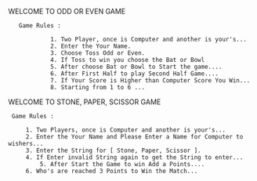 WELCOME TO ODD OR EVEN GAME 

       Game Rules : 
       
                1. Two Player, once is Computer and another is your's... 
                2. Enter the Your Name.
                3. Choose Toss Odd or Even. 
                4. If Toss to win you choose the Bat or Bowl
                5. After choose Bat or Bowl to Start the game....
                6. After First Half to play Second Half Game....
                7. If Your Score is Higher than Computer Score You Win...
                8. Starting from 1 to 6 ... 

WELCOME TO STONE, PAPER, SCISSOR GAME 

	 Game Rules : 
  
		 1. Two Players, once is Computer and another is your's... 
		 2. Enter the Your Name and Please Enter a Name for Computer to wishers...
		 3. Enter the String for [ Stone, Paper, Scissor ]. 
		 4. If Enter invalid String again to get the String to enter... 
	         5. After Start the Game to win Add a Points.... 
		 6. Who's are reached 3 Points to Win the Match... 
					
